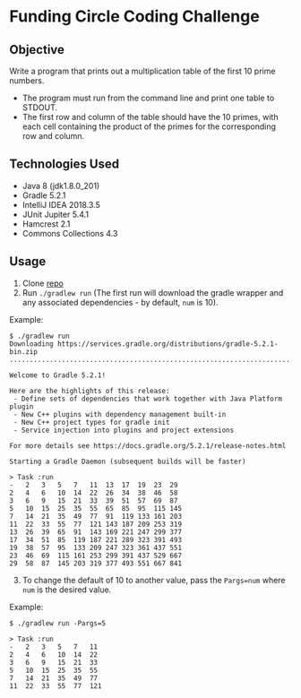 # Funding Circle Coding Challenge

## Objective
Write a program that prints out a multiplication table of the first 10 prime numbers.
* The program must run from the command line and print one table to STDOUT.
* The first row and column of the table should have the 10 primes, with each cell containing the product of the primes for the corresponding row and column.

## Technologies Used
* Java 8 (jdk1.8.0_201)
* Gradle 5.2.1
* IntelliJ IDEA 2018.3.5
* JUnit Jupiter 5.4.1
* Hamcrest 2.1
* Commons Collections 4.3

## Usage
1. Clone [repo](https://github.com/jgillson/funding-circle-coding-challenge.git)
2. Run `./gradlew run` (The first run will download the gradle wrapper and any associated dependencies - by default, `num` is 10).

Example:
```
$ ./gradlew run
Downloading https://services.gradle.org/distributions/gradle-5.2.1-bin.zip
...................................................................................

Welcome to Gradle 5.2.1!

Here are the highlights of this release:
 - Define sets of dependencies that work together with Java Platform plugin
 - New C++ plugins with dependency management built-in
 - New C++ project types for gradle init
 - Service injection into plugins and project extensions

For more details see https://docs.gradle.org/5.2.1/release-notes.html

Starting a Gradle Daemon (subsequent builds will be faster)

> Task :run
-   2   3   5   7   11  13  17  19  23  29
2   4   6   10  14  22  26  34  38  46  58
3   6   9   15  21  33  39  51  57  69  87
5   10  15  25  35  55  65  85  95  115 145
7   14  21  35  49  77  91  119 133 161 203
11  22  33  55  77  121 143 187 209 253 319
13  26  39  65  91  143 169 221 247 299 377
17  34  51  85  119 187 221 289 323 391 493
19  38  57  95  133 209 247 323 361 437 551
23  46  69  115 161 253 299 391 437 529 667
29  58  87  145 203 319 377 493 551 667 841
```

3. To change the default of 10 to another value, pass the `Pargs=num` where `num` is the desired value.

Example:
```
$ ./gradlew run -Pargs=5

> Task :run
-   2   3   5   7   11
2   4   6   10  14  22
3   6   9   15  21  33
5   10  15  25  35  55
7   14  21  35  49  77
11  22  33  55  77  121
```
